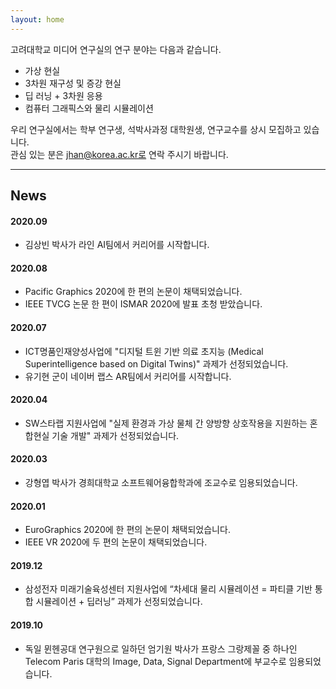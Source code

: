 ```yaml
---
layout: home
---
```


고려대학교 미디어 연구실의 연구 분야는 다음과 같습니다.
* 가상 현실
* 3차원 재구성 및 증강 현실
* 딥 러닝 + 3차원 응용
* 컴퓨터 그래픽스와 물리 시뮬레이션

우리 연구실에서는 학부 연구생, 석박사과정 대학원생, 연구교수를 상시 모집하고 있습니다.  
관심 있는 분은 jhan@korea.ac.kr로 연락 주시기 바랍니다.

<hr>

## News
#### 2020.09
* 김상빈 박사가 라인 AI팀에서 커리어를 시작합니다.

#### 2020.08
* Pacific Graphics 2020에 한 편의 논문이 채택되었습니다.
* IEEE TVCG 논문 한 편이 ISMAR 2020에 발표 초청 받았습니다.

#### 2020.07
* ICT명품인재양성사업에 "디지털 트윈 기반 의료 초지능 (Medical Superintelligence based on Digital Twins)" 과제가 선정되었습니다.
* 유기현 군이 네이버 랩스 AR팀에서 커리어를 시작합니다.

#### 2020.04
* SW스타랩 지원사업에 "실제 환경과 가상 물체 간 양방향 상호작용을 지원하는 혼합현실 기술 개발" 과제가 선정되었습니다.

#### 2020.03
* 강형엽 박사가 경희대학교 소프트웨어융합학과에 조교수로 임용되었습니다.

#### 2020.01
* EuroGraphics 2020에 한 편의 논문이 채택되었습니다.
* IEEE VR 2020에 두 편의 논문이 채택되었습니다.

#### 2019.12
* 삼성전자 미래기술육성센터 지원사업에 “차세대 물리 시뮬레이션 = 파티클 기반 통합 시뮬레이션 + 딥러닝” 과제가 선정되었습니다.

#### 2019.10
* 독일 뮌헨공대 연구원으로 일하던 엄기원 박사가 프랑스 그랑제꼴 중 하나인 Telecom Paris 대학의 Image, Data, Signal Department에 부교수로 임용되었습니다.